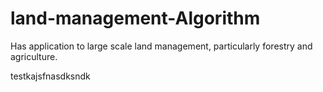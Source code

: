 # land-management-Algorithm
Has application to large scale land management, particularly forestry and agriculture.

<p>
testkajsfnasdksndk
<p>

